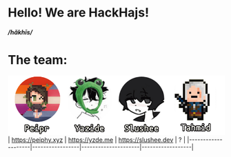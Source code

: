 # Hello! We are HackHajs!
##### /hăkhīs/

# The team:
![team](https://raw.githubusercontent.com/HackHajs/.github/main/profile/team.png)
| https://peiphy.xyz | https://yzde.me | https://slushee.dev | ?                |
|--------------------|-----------------|---------------------|------------------|
